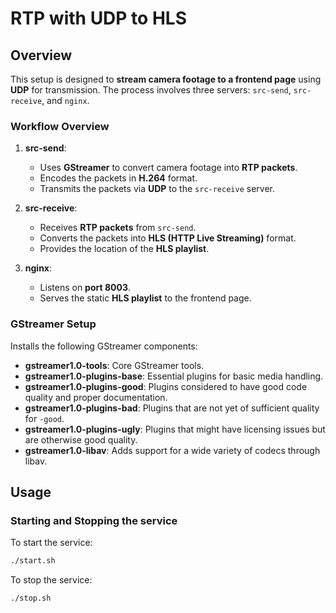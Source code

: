 # RTP with UDP to HLS

## Overview
This setup is designed to **stream camera footage to a frontend page** using **UDP** for transmission. The process involves three servers: `src-send`, `src-receive`, and `nginx`.

### **Workflow Overview**
1. **src-send**:
   - Uses **GStreamer** to convert camera footage into **RTP packets**.
   - Encodes the packets in **H.264** format.
   - Transmits the packets via **UDP** to the `src-receive` server.

2. **src-receive**:
   - Receives **RTP packets** from `src-send`.
   - Converts the packets into **HLS (HTTP Live Streaming)** format.
   - Provides the location of the **HLS playlist**.

3. **nginx**:
   - Listens on **port 8003**.
   - Serves the static **HLS playlist** to the frontend page.

### **GStreamer Setup**
Installs the following GStreamer components:
- **gstreamer1.0-tools**: Core GStreamer tools.
- **gstreamer1.0-plugins-base**: Essential plugins for basic media handling.
- **gstreamer1.0-plugins-good**: Plugins considered to have good code quality and proper documentation.
- **gstreamer1.0-plugins-bad**: Plugins that are not yet of sufficient quality for `-good`.
- **gstreamer1.0-plugins-ugly**: Plugins that might have licensing issues but are otherwise good quality.
- **gstreamer1.0-libav**: Adds support for a wide variety of codecs through libav.


## Usage

### **Starting and Stopping the service**
To start the service:
```bash
./start.sh
```
To stop the service:
```bash
./stop.sh
```
